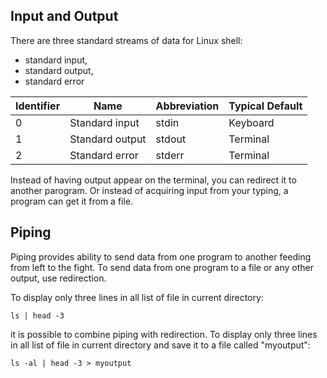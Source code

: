 ## Input and Output
There are three standard streams of data for Linux shell:
- standard input,
- standard output,
- standard error

Identifier | Name | Abbreviation | Typical Default
--- | --- | --- | ---
0 | Standard input | stdin | Keyboard
1 | Standard output | stdout | Terminal
2 | Standard error | stderr | Terminal

Instead of having output appear on the terminal, you can redirect it to another parogram. Or instead of acquiring input from
your typing, a program can get it from a file.

## Piping
Piping provides ability to send data from one program to another feeding from left to the fight. To send data from one program to a file or any other output, use redirection.

To display only three lines in all list of file in current directory:
```
ls | head -3
```
it is possible to combine piping with redirection. 
To display only three lines in all list of file in current directory and save it to a file called "myoutput":
```
ls -al | head -3 > myoutput

